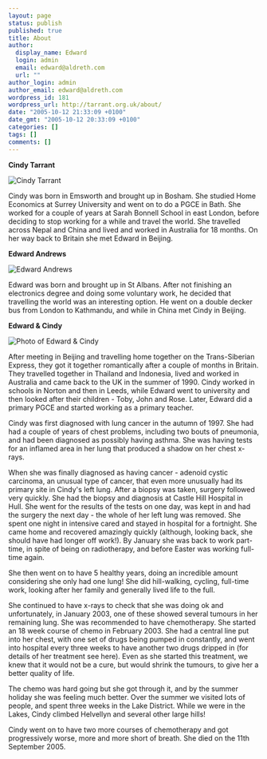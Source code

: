 ```yaml
---
layout: page
status: publish
published: true
title: About
author:
  display_name: Edward
  login: admin
  email: edward@aldreth.com
  url: ""
author_login: admin
author_email: edward@aldreth.com
wordpress_id: 181
wordpress_url: http://tarrant.org.uk/about/
date: "2005-10-12 21:33:09 +0100"
date_gmt: "2005-10-12 20:33:09 +0100"
categories: []
tags: []
comments: []
---
```


<p><strong>Cindy Tarrant</strong></p>
<p><img class="alignright" title="Cindy Tarrant" src="https://tarrant.org.uk/d/715-2/Cindy_Tarrant.jpg?g2_GALLERYSID=e5e1dddb92e367838451623a9b041b95" alt="Cindy Tarrant" /></p>
<p>Cindy was born in Emsworth and brought up in Bosham. She studied Home Economics at Surrey University and went on to do a PGCE in Bath. She worked for a couple of years at Sarah Bonnell School in east London, before deciding to stop working for a while and travel the world. She travelled across Nepal and China and lived and worked in Australia for 18 months. On her way back to Britain she met Edward in Beijing.</p>
<p><strong>Edward Andrews</strong></p>
<p><img class="alignleft" title="Edward Andrews" src="https://tarrant.org.uk/d/264-2/DSCF1197.jpg?g2_GALLERYSID=e5e1dddb92e367838451623a9b041b95" alt="Edward Andrews" /></p>
<p>Edward was born and brought up in St Albans. After not finishing an electronics degree and doing some voluntary work, he decided that travelling the world was an interesting option. He went on a double decker bus from London to Kathmandu, and while in China met Cindy in Beijing.</p>
<p><strong>Edward &amp; Cindy</strong></p>
<p><img class="alignright" src="https://tarrant.org.uk/d/85-2/84050002_G.jpg?g2_GALLERYSID=e5e1dddb92e367838451623a9b041b95" alt="Photo of Edward &amp; Cindy" /></p>
<p>After meeting in Beijing and travelling home together on the Trans-Siberian Express, they got it together romantically after a couple of months in Britain. They travelled together in Thailand and Indonesia, lived and worked in Australia and came back to the UK in the summer of 1990. Cindy worked in schools in Norton and then in Leeds, while Edward went to university and then looked after their children - Toby, John and Rose. Later, Edward did a primary PGCE and started working as a primary teacher.</p>
<p>Cindy was first diagnosed with lung cancer in the autumn of 1997. She had had a couple of years of chest problems, including two bouts of pneumonia, and had been diagnosed as possibly having asthma. She was having tests for an inflamed area in her lung that produced a shadow on her chest x-rays.</p>
<p>When she was finally diagnosed as having cancer - adenoid cystic carcinoma, an unusual type of cancer, that even more unusually had its primary site in Cindy's left lung. After a biopsy was taken, surgery followed very quickly. She had the biopsy and diagnosis at Castle Hill Hospital in Hull. She went for the results of the tests on one day, was kept in and had the surgery the next day - the whole of her left lung was removed. She spent one night in intensive cared and stayed in hospital for a fortnight. She came home and recovered amazingly quickly (although, looking back, she should have had longer off work!). By January she was back to work part-time, in spite of being on radiotherapy, and before Easter was working full-time again.</p>
<p>She then went on to have 5 healthy years, doing an incredible amount considering she only had one lung! She did hill-walking, cycling, full-time work, looking after her family and generally lived life to the full.</p>
<p>She continued to have x-rays to check that she was doing ok and unfortunately, in January 2003, one of these showed several tumours in her remaining lung. She was recommended to have chemotherapy. She started an 18 week course of chemo in February 2003. She had a central line put into her chest, with one set of drugs being pumped in constantly, and went into hospital every three weeks to have another two drugs dripped in (for details of her treatment see here). Even as she started this treatment, we knew that it would not be a cure, but would shrink the tumours, to give her a better quality of life.</p>
<p>The chemo was hard going but she got through it, and by the summer holiday she was feeling much better. Over the summer we visited lots of people, and spent three weeks in the Lake District. While we were in the Lakes, Cindy climbed Helvellyn and several other large hills!</p>
<p>Cindy went on to have two more courses of chemotherapy and got progressively worse, more and more short of breath. She died on the 11th September 2005.</p>

